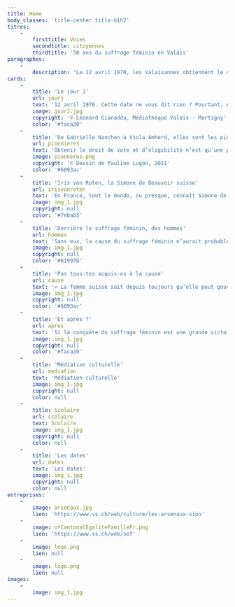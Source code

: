 ```yaml
---
title: Home
body_classes: 'title-center title-h1h2'
titres:
    -
        firsttitle: Voies
        secondtitle: citoyennes
        thirdtitle: '50 ans du suffrage féminin en Valais'
paragraphes:
    -
        description: "Le 12 avril 1970, les Valaisannes obtiennent le droit de vote et d’éligibilité au niveau cantonal. Moins d’une année plus tard, le 7 février 1971, ce sont les Suissesses qui deviennent citoyennes sur le plan fédéral.\r\nA l’occasion des 50 ans du suffrage féminin en Valais et en Suisse, la Médiathèque Valais – Sion , les Archives de l’Etat du Valais et l’Office cantonal de l’égalité et de la famille se sont associés pour vous proposer une exposition qui retrace cette histoire du point de vue cantonal, des débuts de la lutte pour le suffrage féminin, en 1945, à la Grève des femmes de 2019, en passant par la désormais célèbre votation à Unterbäch, en 1957, les premières élues et le début de l’égalité entre les femmes et les hommes."
cards:
    -
        title: 'Le jour J'
        url: jourj
        text: '12 avril 1970. Cette date ne vous dit rien ? Pourtant, elle marque un tournant dans la vie des Valaisans et des Valaisannes.'
        image: jourJ.jpg
        copyright: '© Léonard Gianadda, Médiathèque Valais - Martigny'
        color: '#faca30'
    -
        title: 'De Gabrielle Nanchen à Viola Amherd, elles sont les pionnières'
        url: pionnieres
        text: 'Obtenir le droit de vote et d’éligibilité n’est qu’une première étape. Désormais, il faut se faire élire.'
        image: pionneres.png
        copyright: '© Dessin de Pauline Lugon, 2021'
        color: '#6093ac'
    -
        title: 'Iris von Roten, la Simone de Beauvoir suisse'
        url: irisvonroten
        text: 'En France, tout le monde, ou presque, connaît Simone de Beauvoir, figure féministe qui a marqué de son empreinte l’histoire du 20e siècle.'
        image: img_1.jpg
        copyright: null
        color: '#7ebab5'
    -
        title: 'Derrière le suffrage féminin, des hommes'
        url: hommes
        text: 'Sans eux, la cause du suffrage féminin n’aurait probablement jamais été portée dans l’arène politique.'
        image: img_1.jpg
        copyright: null
        color: '#61993b'
    -
        title: 'Pas tous·tes acquis·es à la cause'
        url: cause
        text: '« La femme suisse sait depuis toujours qu’elle peut gouverner l’homme sans droit de vote, c’est pourquoi elle s’en passe avec plaisir. »'
        image: img_1.jpg
        copyright: null
        color: '#6093ac'
    -
        title: 'Et après ?'
        url: apres
        text: 'Si la conquête du suffrage féminin est une grande victoire pour les femmes, elle ne signifie pas pour autant l’égalité entre femmes et hommes.'
        image: img_1.jpg
        copyright: null
        color: '#faca30'
    -
        title: 'Médiation culturelle'
        url: mediation
        text: 'Médiation culturelle'
        image: img_1.jpg
        copyright: null
        color: null
    -
        title: Scolaire
        url: scolaire
        text: Scolaire
        image: img_1.jpg
        copyright: null
        color: null
    -
        title: 'Les dates'
        url: dates
        text: 'Les dates'
        image: img_1.jpg
        copyright: null
        color: null
entreprises:
    -
        image: arsenaux.jpg
        lien: 'https://www.vs.ch/web/culture/les-arsenaux-sion'
    -
        image: ofCantonalEgaliteFamilleFr.png
        lien: 'https://www.vs.ch/web/sef'
    -
        image: logo.png
        lien: null
    -
        image: logo.png
        lien: null
images:
    -
        image: img_1.jpg
---
```


